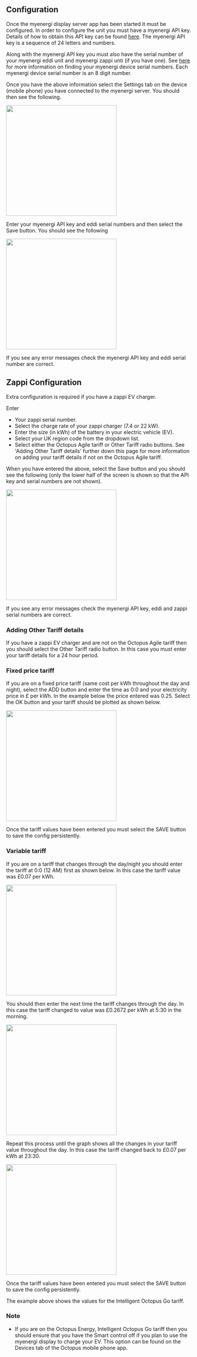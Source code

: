 ## Configuration
Once the myenergi display server app has been started it must be configured. In order to configure the unit you must have a myenergi API key. Details of how to obtain this API key can be found [here](https://support.myenergi.com/hc/en-gb/articles/5069627351185-How-do-I-get-an-API-key). The myenergi API key is a sequence of 24 letters and numbers.

Along with the myenergi API key you must also have the serial number of your myenergi eddi unit and myenergi zappi unti (if you have one). See [here](https://support.myenergi.com/hc/en-gb/articles/4420098391953-How-do-I-find-my-serial-number-and-registration-code) for more information on finding your myenergi device serial numbers. Each myenergi device serial number is an 8 digit number.

Once you have the above information select the Settings tab on the device (mobile phone) you have connected to the myenergi server. You should then see the following.

<img src="images/settings_unconfigured.png" width="300"/>

Enter your myenergi API key and eddi serial numbers and then select the Save button. You should see the following

<img src="images/settings_only_eddi_configured.png" width="300"/>

If you see any error messages check the myenergi API key and eddi serial number are correct.

## Zappi Configuration
Extra configuration is required if you have a zappi EV charger.

Enter

- Your zappi serial number.
- Select the charge rate of your zappi charger (7.4 or 22 kW).
- Enter the size (in kWh) of the battery in your electric vehicle (EV).
- Select your UK region code from the dropdown list.
- Select either the Octopus Agile tariff or Other Tariff radio buttons. See 'Adding Other Tariff details' further down this page for more information on adding your tariff details if not on the Octopus Agile tariff.

When you have entered the above, select the Save button and you should see the following (only the lower half of the screen is shown so that the API key and serial numbers are not shown).

<img src="images/settings_zappi_configured.png" width="300"/>

If you see any error messages check the myenergi API key, eddi and zappi serial numbers are correct.


### Adding Other Tariff details
If you have a zappi EV charger and are not on the Octopus Agile tariff then you should select the Other Tariff radio button. In this case you must enter your tariff details for a 24 hour period.

### Fixed price tariff

If you are on a fixed price tariff (same cost per kWh throughout the day and night), select the ADD button and enter the time as 0:0 and your electricity price in £ per kWh. In the example below the price entered was 0.25. Select the OK button and your tariff should be plotted as shown below.

<img src="images/settings_fixed_price_tariff.png" width="300"/>

Once the tariff values have been entered you must select the SAVE button to save the config persistently.

### Variable tariff

If you are on a tariff that changes through the day/night you should enter the tariff at 0:0 (12 AM) first as shown below. In this case the tariff value was £0.07 per kWh.

<img src="images/settings_other_tariff_1.png" width="300"/>

You should then enter the next time the tariff changes through the day. In this case the tariff changed to value was £0.2672 per kWh at 5:30 in the morning.

<img src="images/settings_other_tariff_2.png" width="300"/>

Repeat this process until the graph shows all the changes in your tariff value throughout the day. In this case the tariff changed back to £0.07 per kWh at 23:30.

<img src="images/settings_other_tariff_3.png" width="300"/>

Once the tariff values have been entered you must select the SAVE button to save the config persistently.

The example above shows the values for the Intelligent Octopus Go tariff.

### Note

- If you are on the Octopus Energy, Intelligent Octopus Go tariff then you should ensure that you have the Smart control off if you plan to use the myenergi display to charge your EV. This option can be found on the Devices tab of the Octopus mobile phone app.